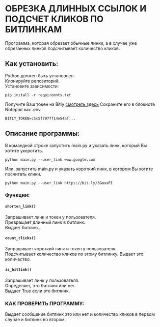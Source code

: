 # ОБРЕЗКА ДЛИННЫХ ССЫЛОК И ПОДСЧЕТ КЛИКОВ ПО БИТЛИНКАМ  

Программа, которая обрезает обычные линки, а в случае уже обрезанных линков подсчитывает количество кликов. 

## Как установить:

Python должен быть установлен.  
Клонируйте репозиторий.  
Установите зависимости:  

`pip install -r requiremnts.txt`  

Получите Ваш токен на Bitly [смотреть здесь](https://bitly.com/a/sign_in?rd=/settings/api/)
Сохраните его в блокноте Notepad как .env   

`BITLY_TOKEN=c5c5f7977f14e54af...`

  
## Описание программы:

В командной строке запустить main.py и указать линк, который Вы хотите укоротить. 

`python main.py --user_link www.google.com`  

Или, запустить main.py и указать короткий линк, в котором Вы хотите посчитать клики. 

`python main.py --user_link https://bit.ly/3GoxxPI` 

### Функции:

#### `shorten_link()`  

Запрашивает линк и токен у пользователя.  
Превращает длинный линк в битлинк.  
Выдает битлинк.  

#### `count_clicks()`

Запрашивает короткий линк и токен у пользователя.  
Подсчитывает количество кликов по этому битлинку.
Выдает это количество.

#### `is_bitlink()`

Запрашивает линк у пользователя.  
Определяет, это битлинк или нет.  
Выдает True если это битлинк.  


### КАК ПРОВЕРИТЬ ПРОГРАММУ:


Выдает сообщение битлинк это или нет и количество кликов в первом случае и битлинк во втором.

